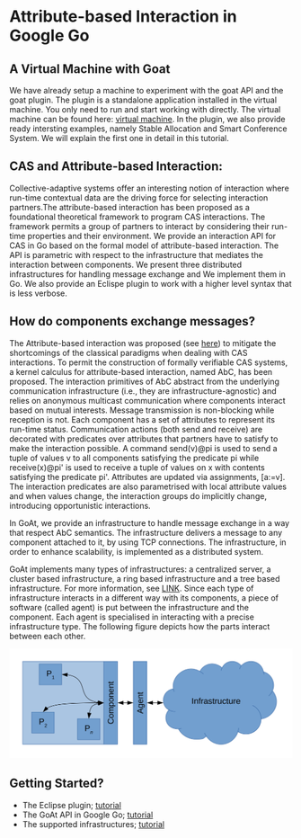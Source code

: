 # Attribute-based Interaction in Google Go

## A Virtual Machine with Goat
We have already setup a machine to experiment with the goat API and the goat plugin. The plugin is a standalone application installed in the virtual machine. You only need to run and start working with directly. The virtual machine can be found here: [virtual machine](https://drive.google.com/open?id=1E7OcQa-498KZ7Md_L3H-3Jc9vCP18KbT). In the plugin, we also provide ready intersting examples, namely Stable Allocation and Smart Conference System. We will explain the first one in detail in this tutorial.

## CAS and Attribute-based Interaction:
Collective-adaptive systems offer an interesting notion of interaction where run-time contextual data are the driving force for selecting interaction partners.The attribute-based interaction has been proposed as a foundational theoretical framework to program CAS interactions. The framework permits a group of partners to interact by considering their run-time properties and their environment. 
We provide an interaction API for CAS in Go based on the formal model of attribute-based interaction. The API is parametric with respect to the infrastructure that mediates the interaction between components. We present three distributed infrastructures for handling message exchange and We implement them in Go. We also provide an Eclispe plugin to work with a higher level syntax that is less verbose. 


## How do components exchange messages?
The Attribute-based interaction was proposed (see [here](https://link.springer.com/chapter/10.1007%2F978-3-319-39570-8_1)) to mitigate the shortcomings of the classical paradigms when dealing with CAS interactions. To permit the construction of formally verifiable CAS systems, a kernel calculus for attribute-based interaction, named AbC, has been proposed. The interaction primitives of AbC abstract from the underlying communication infrastructure (i.e., they are infrastructure-agnostic) and relies on anonymous multicast communication where components interact based on mutual interests. Message transmission is non-blocking while reception is not. Each component has a set of attributes to represent its run-time status. Communication actions (both send and receive) are decorated with predicates over attributes that partners have to satisfy to make the interaction possible. A command send(v)@pi is used to send a tuple of values v to all components satisfying the predicate pi while receive(x)@pi' is used to receive a tuple of values on x with contents satisfying the predicate pi'.
Attributes are updated via assignments, [a:=v]. The interaction predicates are also parametrised with local attribute values and when values change, the interaction groups do implicitly change, introducing opportunistic interactions. 

In GoAt, we provide an infrastructure to handle message exchange in a way that respect AbC semantics. The infrastructure delivers a message to any component attached to it, by using TCP connections. The infrastructure, in order to enhance scalability, is implemented as a distributed system. 

GoAt implements many types of infrastructures: a centralized server, a cluster based infrastructure, a ring based infrastructure and a tree based infrastructure. For more information, see [LINK](infrastructure.md). Since each type of infrastructure interacts in a different way with its components, a piece of software (called agent) is put between the infrastructure and the component. Each agent is specialised in interacting with a precise infrastructure type. The following figure depicts how the parts interact between each other.

![Part interaction](abc_component_infrastructure.svg)

## Getting Started?

* The Eclipse plugin; [tutorial](plugin.md)
* The GoAt API in Google Go; [tutorial](library.md)
* The supported infrastructures; [tutorial](infrastructure.md)


